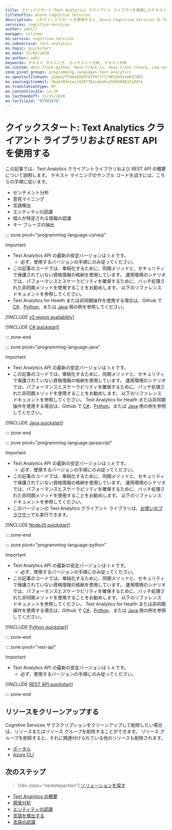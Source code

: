 ```yaml
---
title: クイックスタート:Text Analytics クライアント ライブラリを使用したテキスト マイニング
titleSuffix: Azure Cognitive Services
description: このクイックスタートを使用すると、Azure Cognitive Services の Text Analytics API を使用して、センチメント分析などを実行できます。
services: cognitive-services
author: aahill
manager: nitinme
ms.service: cognitive-services
ms.subservice: text-analytics
ms.topic: quickstart
ms.date: 12/02/2020
ms.author: aahi
keywords: テキスト マイニング, センチメント分析, テキスト分析
ms.custom: devx-track-python, devx-track-js, devx-track-csharp, cog-serv-seo-aug-2020
zone_pivot_groups: programming-languages-text-analytics
ms.openlocfilehash: a1eba2f599a0365f43707ff7c9035d91e8637481
ms.sourcegitcommit: 2ba6303e1ac24287762caea9cd1603848331dd7a
ms.translationtype: HT
ms.contentlocale: ja-JP
ms.lasthandoff: 12/15/2020
ms.locfileid: "97505870"
---
```

# <a name="quickstart-use-the-text-analytics-client-library-and-rest-api"></a>クイックスタート: Text Analytics クライアント ライブラリおよび REST API を使用する

この記事では、Text Analytics クライアントライブラリおよび REST API の概要について説明します。 テキスト マイニングのサンプル コードを試すには、こちらの手順に従います。

* センチメント分析
* 意見マイニング
* 言語検出
* エンティティの認識
* 個人が特定される情報の認識
* キー フレーズの抽出


::: zone pivot="programming-language-csharp"

> [!IMPORTANT]
> * Text Analytics API の最新の安定バージョンは `3.0` です。
>    * 必ず、使用するバージョンの手順にのみ従ってください。
> * この記事のコードでは、単純化するために、同期メソッドと、セキュリティで保護されていない資格情報の格納を使用しています。 運用環境のシナリオでは、パフォーマンスとスケーラビリティを確保するために、バッチ処理された非同期メソッドを使用することをお勧めします。 以下のリファレンス ドキュメントを参照してください。
> * Text Analytics for Health または非同期操作を使用する場合は、Github で [C#](https://github.com/Azure/azure-sdk-for-net/tree/master/sdk/textanalytics/Azure.AI.TextAnalytics)、[Python](https://github.com/Azure/azure-sdk-for-python/tree/master/sdk/textanalytics/azure-ai-textanalytics/)、または [Java](https://github.com/Azure/azure-sdk-for-java/tree/master/sdk/textanalytics/azure-ai-textanalytics) 用の例を参照してください。

[!INCLUDE [v3 region availability](../includes/v3-region-availability.md)]

[!INCLUDE [C# quickstart](../includes/quickstarts/csharp-sdk.md)]

::: zone-end

::: zone pivot="programming-language-java"

> [!IMPORTANT]
> * Text Analytics API の最新の安定バージョンは `3.0` です。
> * この記事のコードでは、単純化するために、同期メソッドと、セキュリティで保護されていない資格情報の格納を使用しています。 運用環境のシナリオでは、パフォーマンスとスケーラビリティを確保するために、バッチ処理された非同期メソッドを使用することをお勧めします。 以下のリファレンス ドキュメントを参照してください。
Text Analytics for Health または非同期操作を使用する場合は、Github で [C#](https://github.com/Azure/azure-sdk-for-net/tree/master/sdk/textanalytics/Azure.AI.TextAnalytics)、[Python](https://github.com/Azure/azure-sdk-for-python/tree/master/sdk/textanalytics/azure-ai-textanalytics/)、または [Java](https://github.com/Azure/azure-sdk-for-java/tree/master/sdk/textanalytics/azure-ai-textanalytics) 用の例を参照してください。

[!INCLUDE [Java quickstart](../includes/quickstarts/java-sdk.md)]

::: zone-end

::: zone pivot="programming-language-javascript"

> [!IMPORTANT]
> * Text Analytics API の最新の安定バージョンは `3.0` です。
>    * 必ず、使用するバージョンの手順にのみ従ってください。
> * この記事のコードでは、単純化するために、同期メソッドと、セキュリティで保護されていない資格情報の格納を使用しています。 運用環境のシナリオでは、パフォーマンスとスケーラビリティを確保するために、バッチ処理された非同期メソッドを使用することをお勧めします。 以下のリファレンス ドキュメントを参照してください。
> * このバージョンの Text Analytics クライアント ライブラリは、[お使いのブラウザー](https://github.com/Azure/azure-sdk-for-js/blob/master/documentation/Bundling.md)でも実行できます。

[!INCLUDE [NodeJS quickstart](../includes/quickstarts/nodejs-sdk.md)]

::: zone-end

::: zone pivot="programming-language-python"

> [!IMPORTANT]
> * Text Analytics API の最新の安定バージョンは `3.0` です。
>    * 必ず、使用するバージョンの手順にのみ従ってください。
> * この記事のコードでは、単純化するために、同期メソッドと、セキュリティで保護されていない資格情報の格納を使用しています。 運用環境のシナリオでは、パフォーマンスとスケーラビリティを確保するために、バッチ処理された非同期メソッドを使用することをお勧めします。 以下のリファレンス ドキュメントを参照してください。 Text Analytics for Health または非同期操作を使用する場合は、Github で [C#](https://github.com/Azure/azure-sdk-for-net/tree/master/sdk/textanalytics/Azure.AI.TextAnalytics)、[Python](https://github.com/Azure/azure-sdk-for-python/tree/master/sdk/textanalytics/azure-ai-textanalytics/)、または [Java](https://github.com/Azure/azure-sdk-for-java/tree/master/sdk/textanalytics/azure-ai-textanalytics) 用の例を参照してください。

[!INCLUDE [Python quickstart](../includes/quickstarts/python-sdk.md)]

::: zone-end

::: zone pivot="rest-api"

> [!IMPORTANT]
> * Text Analytics API の最新の安定バージョンは `3.0` です。
>    * 必ず、使用するバージョンの手順にのみ従ってください。

[!INCLUDE [REST API quickstart](../includes/quickstarts/rest-api.md)]

::: zone-end

## <a name="clean-up-resources"></a>リソースをクリーンアップする

Cognitive Services サブスクリプションをクリーンアップして削除したい場合は、リソースまたはリソース グループを削除することができます。 リソース グループを削除すると、それに関連付けられている他のリソースも削除されます。

* [ポータル](../../cognitive-services-apis-create-account.md#clean-up-resources)
* [Azure CLI](../../cognitive-services-apis-create-account-cli.md#clean-up-resources)

## <a name="next-steps"></a>次のステップ

> [!div class="nextstepaction"]
> [ソリューションを探す](../text-analytics-user-scenarios.md#analyze-recorded-inbound-customer-calls)

* [Text Analytics の概要](../overview.md)
* [感情分析](../how-tos/text-analytics-how-to-sentiment-analysis.md)
* [エンティティの認識](../how-tos/text-analytics-how-to-entity-linking.md)
* [言語を検出する](../how-tos/text-analytics-how-to-keyword-extraction.md)
* [言語の認識](../how-tos/text-analytics-how-to-language-detection.md)
